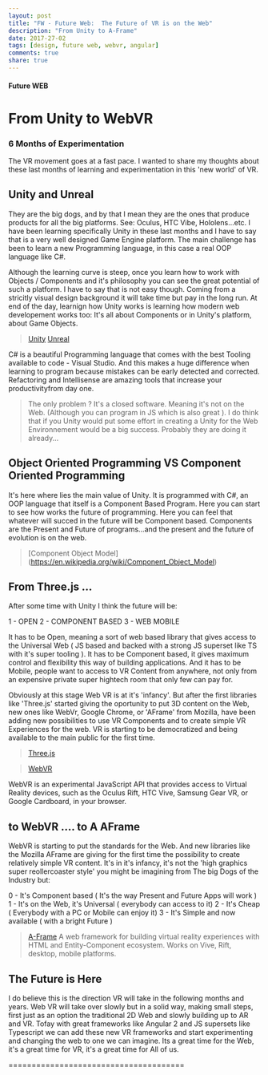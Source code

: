 ```yaml
---
layout: post
title: "FW - Future Web:  The Future of VR is on the Web"
description: "From Unity to A-Frame"
date: 2017-27-02
tags: [design, future web, webvr, angular]
comments: true
share: true
---
```


#### Future WEB

# From Unity to WebVR

### 6 Months of Experimentation

The VR movement goes at a fast pace. 
I wanted to share my thoughts about these last months of learning and experimentation in this 'new world' of VR.

## Unity and Unreal

They are the big dogs, and by that I mean they are the ones that produce products for all the big platforms. 
See: Oculus, HTC Vibe, Hololens...etc. 
I have been learning specifically Unity in these last months and I have to say that is a very well designed Game Engine platform. 
The main challenge has been to learn a new Programming language, in this case a real OOP language like C#.

Although the learning curve is steep, once you learn how to work with Objects / Components and it's philosophy you can see the great potential of such a platform. I have to say that is not easy though. Coming from a stricitly visual design background it will take time but pay in the long run. At end of the day, learnign how Unity works is learning how modern web developement works too: It's all about Components or in Unity's platform, about Game Objects.

> [Unity](https://unity3d.com)
> [Unreal](https://www.unrealengine.com/what-is-unreal-engine-4)

C# is a beautiful Programming language that comes with the best Tooling available to code - Visual Studio. And this makes a huge difference when learning to program because mistakes can be early detected and corrected. Refactoring and Intellisense are amazing tools that increase your productivityfrom day one.

> The only problem ? It's a closed software. Meaning it's not on the Web.
(Although you can program in JS which is also great ). I do think that if you Unity 
would put some effort in creating a Unity for the Web Environnement would be a big success. Probably they are doing it already...

## Object Oriented Programming VS Component Oriented Programming

It's here where lies the main value of Unity. It is programmed with C#, an OOP language that itself is a Component Based Program. Here you can start to see how works the future of programming. Here you can feel that whatever will succed in the future will be Component based. Components are the Present and Future of programs...and the present and the future of evolution is on the web.

> [Component Object Model] (https://en.wikipedia.org/wiki/Component_Object_Model)

## From  Three.js ...

After some time with Unity I think the future will be:

1 - OPEN 
2 - COMPONENT BASED
3 - WEB MOBILE

It has to be Open, meaning a sort of web based library that gives access to the Universal Web ( JS based and backed with a strong JS superset like TS with it's super tooling ). It has to be Component based, it gives maximum control and flexibility this way of building applications. And it has to be Mobile, people want to access to VR Content from anywhere, not only from an expensive private super hightech room that only few can pay for.

Obviously at this stage Web VR is at it's 'infancy'. But after the first libraries like 'Three.js' started giving the oportunity to put 3D content on the Web, new ones like WebVr, Google Chrome, or 'AFrame' from Mozilla, have been adding new possibilities to use VR Components and to create simple VR Experiences for the web. VR is starting to be democratized and being available to the main public for the first time.

> [Three.js](https://threejs.org/)

> [WebVR](https://webvr.info/)

WebVR is an experimental JavaScript API that provides access to Virtual Reality devices, 
such as the Oculus Rift, HTC Vive, Samsung Gear VR, or Google Cardboard, in your browser.

## to WebVR .... to A AFrame

WebVR is starting to put the standards for the Web. And new libraries like the Mozilla AFrame are giving for the first time the possibility to create relatively simple VR content. It's in it's infancy, it's not the 'high graphics super reollercoaster style' you might be imagining from The big Dogs of the Industry but:

0 - It's Component based ( It's the way Present and Future Apps will work )
1 - It's on the Web, it's Universal ( everybody can access to it)
2 - It's Cheap ( Everybody with a PC or Mobile can enjoy it)
3 - It's Simple and now available ( with a bright Future )

>[A-Frame](https://aframe.io/)
A web framework for building virtual reality experiences
with HTML and Entity-Component ecosystem. Works on Vive, Rift, desktop, mobile platforms.

## The Future is Here

I do believe this is the direction VR will take in the following months and years. Web VR will take over slowly but in a solid way, making small steps, first just as an option the traditional 2D Web and slowly building up to AR and VR. Tofay with great frameworks like Angular 2 and JS supersets like Typescript we can add these new VR frameworks and start experimenting and changing the web to one we can imagine. Its a great time for the Web, it's a great time for VR, it's a great time for All of us.

 ======================================
